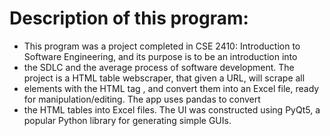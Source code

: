 # Description of this program:
 *  This program was a project completed in CSE 2410: Introduction to Software Engineering, and its purpose is to be an introduction into
 *  the SDLC and the average process of software development. The project is a HTML table webscraper, that given a URL, will scrape all
 *  elements with the HTML tag <table>, and convert them into an Excel file, ready for manipulation/editing. The app uses pandas to convert
 *  the HTML tables into Excel files. The UI was constructed using PyQt5, a popular Python library for generating simple GUIs.
